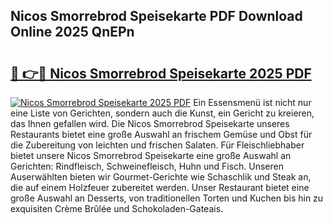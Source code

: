## Nicos Smorrebrod Speisekarte PDF Download Online 2025 QnEPn

# <h2><a href="http://gcbpm94.nevu.top/?p=Nicos+Smorrebrod+Speisekarte">🔗 👉🔴 Nicos Smorrebrod Speisekarte 2025 PDF</a></h2>

[![Nicos Smorrebrod Speisekarte 2025 PDF](https://i.imgur.com/dBaPXMq.png)](http://gcbpm94.nevu.top/?p=Nicos+Smorrebrod+Speisekarte)
Ein Essensmenü ist nicht nur eine Liste von Gerichten, sondern auch die Kunst, ein Gericht zu kreieren, das Ihnen gefallen wird. Die Nicos Smorrebrod Speisekarte unseres Restaurants bietet eine große Auswahl an frischem Gemüse und Obst für die Zubereitung von leichten und frischen Salaten. Für Fleischliebhaber bietet unsere Nicos Smorrebrod Speisekarte eine große Auswahl an Gerichten: Rindfleisch, Schweinefleisch, Huhn und Fisch. Unseren Auserwählten bieten wir Gourmet-Gerichte wie Schaschlik und Steak an, die auf einem Holzfeuer zubereitet werden. Unser Restaurant bietet eine große Auswahl an Desserts, von traditionellen Torten und Kuchen bis hin zu exquisiten Crème Brûlée und Schokoladen-Gateais.
